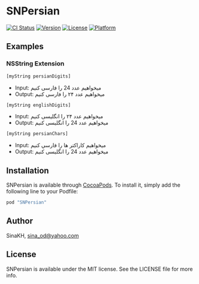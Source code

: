 # SNPersian

[![CI Status](http://img.shields.io/travis/SinaKH/SNPersian.svg?style=flat)](https://travis-ci.org/SinaKH/SNPersian)
[![Version](https://img.shields.io/cocoapods/v/SNPersian.svg?style=flat)](http://cocoapods.org/pods/SNPersian)
[![License](https://img.shields.io/cocoapods/l/SNPersian.svg?style=flat)](http://cocoapods.org/pods/SNPersian)
[![Platform](https://img.shields.io/cocoapods/p/SNPersian.svg?style=flat)](http://cocoapods.org/pods/SNPersian)

## Examples

### NSString Extension

```sh
[myString persianDigits]
```

- Input: میخواهیم عدد 24 را فارسی کنیم
- Output: میخواهیم عدد ۲۴ را فارسی کنیم

```sh
[myString englishDigits]
```

- Input: میخواهیم عدد ۲۴ را انگلیسی کنیم
- Output: میخواهیم عدد 24 را انگلیسی کنیم

```sh
[myString persianChars]
```

- Input: ميخواهيم كاراكتر ها را فارسي کنیم
- Output: میخواهیم عدد 24 را انگلیسی کنیم

## Installation

SNPersian is available through [CocoaPods](http://cocoapods.org). To install
it, simply add the following line to your Podfile:

```ruby
pod "SNPersian"
```

## Author

SinaKH, sina_od@yahoo.com

## License

SNPersian is available under the MIT license. See the LICENSE file for more info.
